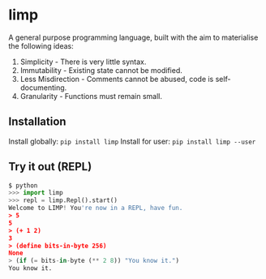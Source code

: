# limp

A general purpose programming language, built with the aim to materialise the following ideas:

1. Simplicity - There is very little syntax.
2. Immutability - Existing state cannot be modified.
3. Less Misdirection - Comments cannot be abused, code is self-documenting.
4. Granularity - Functions must remain small.

## Installation

Install globally: `pip install limp`
Install for user: `pip install limp --user`

## Try it out (REPL)

```python
$ python
>>> import limp
>>> repl = limp.Repl().start()
Welcome to LIMP! You're now in a REPL, have fun.
> 5
5
> (+ 1 2)
3
> (define bits-in-byte 256)
None
> (if (= bits-in-byte (** 2 8)) "You know it.")
You know it.
```
